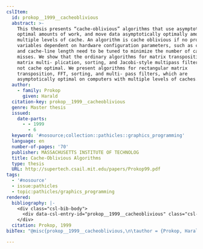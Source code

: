 ```yaml
---
cslItem:
  id: prokop__1999__cacheoblivious
  abstract: >-
    This thesis presents “cache-oblivious” algorithms that use asymptotically
    optimal amounts of work, and move data asymptotically optimally among
    multiple levels of cache. An algorithm is cache oblivious if no program
    variables dependent on hardware configuration parameters, such as cache size
    and cache-line length need to be tuned to minimize the number of cache
    misses. We show that the ordinary algorithms for matrix transposition,
    matrix multi- plication, sorting, and Jacobi-style multipass filtering are
    not cache optimal. We present algorithms for rectangular matrix
    transposition, FFT, sorting, and multi- pass filters, which are
    asymptotically optimal on computers with multiple levels of caches.
  author:
    - family: Prokop
      given: Harald
  citation-key: prokop__1999__cacheoblivious
  genre: Master thesis
  issued:
    date-parts:
      - - 1999
        - 6
  keyword: '#nosource;collection::pathicles::graphics_programming'
  language: en
  number-of-pages: '70'
  publisher: MASSACHUSETTS INSTITUTE OF TECHNOLOG
  title: Cache-Oblivious Algorithms
  type: thesis
  URL: http://supertech.csail.mit.edu/papers/Prokop99.pdf
tags:
  - '#nosource'
  - issue:pathicles
  - topic:pathicles/graphics_programming
rendered:
  bibliography: |-
    <div class="csl-bib-body">
      <div data-csl-entry-id="prokop__1999__cacheoblivious" class="csl-entry">Prokop, H. 1999 <i>Cache-Oblivious Algorithms</i>. Master thesis. MASSACHUSETTS INSTITUTE OF TECHNOLOG. Available at: <a href='http://supertech.csail.mit.edu/papers/Prokop99.pdf.'>http://supertech.csail.mit.edu/papers/Prokop99.pdf.</a></div>
    </div>
  citation: Prokop, 1999
bibTex: "@misc{prokop__1999__cacheoblivious,\n\tauthor = {Prokop, Harald},\n\tyear = {1999},\n\tmonth = {6},\n\tschool = {MASSACHUSETTS INSTITUTE OF TECHNOLOG},\n\ttitle = {Cache-{Oblivious} {Algorithms}},\n\ttype = {Master thesis},\n}\n\n"

---
```

